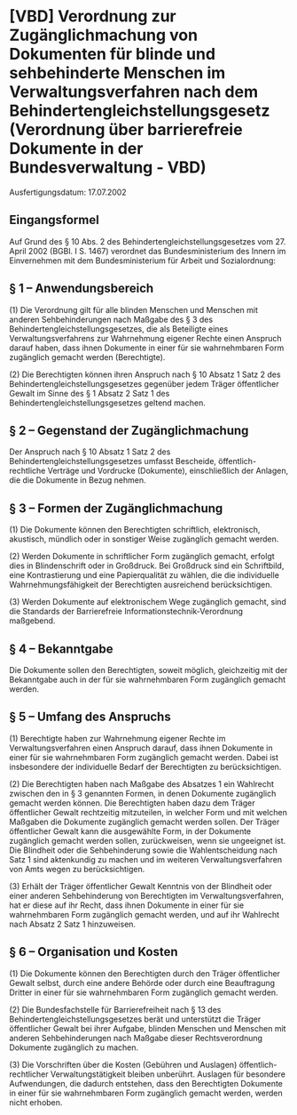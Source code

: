# [VBD] Verordnung zur Zugänglichmachung von Dokumenten für blinde und sehbehinderte Menschen im Verwaltungsverfahren nach dem Behindertengleichstellungsgesetz  (Verordnung über barrierefreie Dokumente in der Bundesverwaltung - VBD)

Ausfertigungsdatum: 17.07.2002

 

## Eingangsformel

Auf Grund des § 10 Abs. 2 des Behindertengleichstellungsgesetzes vom 27. April 2002 (BGBl. I S. 1467) verordnet das Bundesministerium des Innern im Einvernehmen mit dem Bundesministerium für Arbeit und Sozialordnung:


## § 1 – Anwendungsbereich

(1) Die Verordnung gilt für alle blinden Menschen und Menschen mit anderen Sehbehinderungen nach Maßgabe des § 3 des Behindertengleichstellungsgesetzes, die als Beteiligte eines Verwaltungsverfahrens zur Wahrnehmung eigener Rechte einen Anspruch darauf haben, dass ihnen Dokumente in einer für sie wahrnehmbaren Form zugänglich gemacht werden (Berechtigte).

(2) Die Berechtigten können ihren Anspruch nach § 10 Absatz 1 Satz 2 des Behindertengleichstellungsgesetzes gegenüber jedem Träger öffentlicher Gewalt im Sinne des § 1 Absatz 2 Satz 1 des Behindertengleichstellungsgesetzes geltend machen.


## § 2 – Gegenstand der Zugänglichmachung

Der Anspruch nach § 10 Absatz 1 Satz 2 des Behindertengleichstellungsgesetzes umfasst Bescheide, öffentlich-rechtliche Verträge und Vordrucke (Dokumente), einschließlich der Anlagen, die die Dokumente in Bezug nehmen.


## § 3 – Formen der Zugänglichmachung

(1) Die Dokumente können den Berechtigten schriftlich, elektronisch, akustisch, mündlich oder in sonstiger Weise zugänglich gemacht werden.

(2) Werden Dokumente in schriftlicher Form zugänglich gemacht, erfolgt dies in Blindenschrift oder in Großdruck. Bei Großdruck sind ein Schriftbild, eine Kontrastierung und eine Papierqualität zu wählen, die die individuelle Wahrnehmungsfähigkeit der Berechtigten ausreichend berücksichtigen.

(3) Werden Dokumente auf elektronischem Wege zugänglich gemacht, sind die Standards der Barrierefreie Informationstechnik-Verordnung maßgebend.


## § 4 – Bekanntgabe

Die Dokumente sollen den Berechtigten, soweit möglich, gleichzeitig mit der Bekanntgabe auch in der für sie wahrnehmbaren Form zugänglich gemacht werden.


## § 5 – Umfang des Anspruchs

(1) Berechtigte haben zur Wahrnehmung eigener Rechte im Verwaltungsverfahren einen Anspruch darauf, dass ihnen Dokumente in einer für sie wahrnehmbaren Form zugänglich gemacht werden. Dabei ist insbesondere der individuelle Bedarf der Berechtigten zu berücksichtigen.

(2) Die Berechtigten haben nach Maßgabe des Absatzes 1 ein Wahlrecht zwischen den in § 3 genannten Formen, in denen Dokumente zugänglich gemacht werden können. Die Berechtigten haben dazu dem Träger öffentlicher Gewalt rechtzeitig mitzuteilen, in welcher Form und mit welchen Maßgaben die Dokumente zugänglich gemacht werden sollen. Der Träger öffentlicher Gewalt kann die ausgewählte Form, in der Dokumente zugänglich gemacht werden sollen, zurückweisen, wenn sie ungeeignet ist. Die Blindheit oder die Sehbehinderung sowie die Wahlentscheidung nach Satz 1 sind aktenkundig zu machen und im weiteren Verwaltungsverfahren von Amts wegen zu berücksichtigen.

(3) Erhält der Träger öffentlicher Gewalt Kenntnis von der Blindheit oder einer anderen Sehbehinderung von Berechtigten im Verwaltungsverfahren, hat er diese auf ihr Recht, dass ihnen Dokumente in einer für sie wahrnehmbaren Form zugänglich gemacht werden, und auf ihr Wahlrecht nach Absatz 2 Satz 1 hinzuweisen.


## § 6 – Organisation und Kosten

(1) Die Dokumente können den Berechtigten durch den Träger öffentlicher Gewalt selbst, durch eine andere Behörde oder durch eine Beauftragung Dritter in einer für sie wahrnehmbaren Form zugänglich gemacht werden.

(2) Die Bundesfachstelle für Barrierefreiheit nach § 13 des Behindertengleichstellungsgesetzes berät und unterstützt die Träger öffentlicher Gewalt bei ihrer Aufgabe, blinden Menschen und Menschen mit anderen Sehbehinderungen nach Maßgabe dieser Rechtsverordnung Dokumente zugänglich zu machen.

(3) Die Vorschriften über die Kosten (Gebühren und Auslagen) öffentlich-rechtlicher Verwaltungstätigkeit bleiben unberührt. Auslagen für besondere Aufwendungen, die dadurch entstehen, dass den Berechtigten Dokumente in einer für sie wahrnehmbaren Form zugänglich gemacht werden, werden nicht erhoben.
